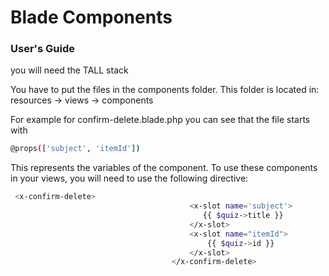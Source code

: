 # Blade Components

### User's Guide

you will need the TALL stack

You have to put the files in the components folder.
This folder is located in: 
resources -> views -> components

For example for confirm-delete.blade.php
you can see that the file starts with
```sh
@props(['subject', 'itemId'])
```


This represents the variables of the component.
To use these components in your views, you will need to use the following directive:

```sh
 <x-confirm-delete>
                                        <x-slot name='subject'>
                                           {{ $quiz->title }}
                                        </x-slot>
                                        <x-slot name="itemId">
                                            {{ $quiz->id }}
                                        </x-slot>
                                    </x-confirm-delete>
